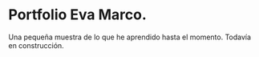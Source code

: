 # Portfolio Eva Marco.

Una pequeña muestra de lo que he aprendido hasta el momento.
Todavía en construcción.
